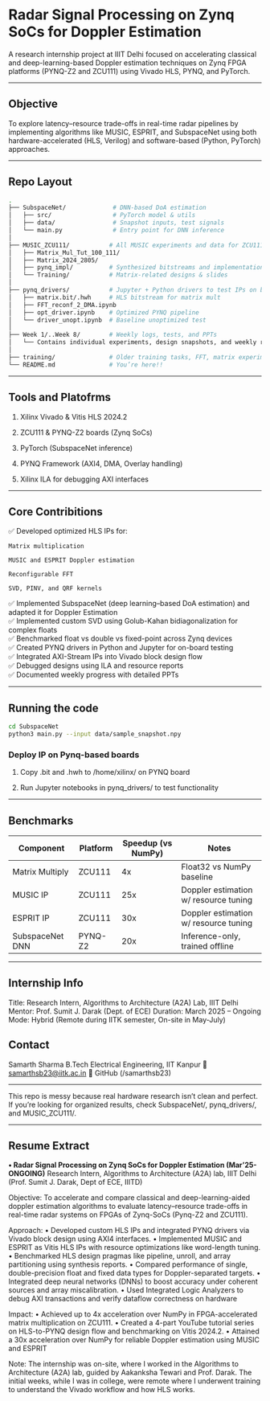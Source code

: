 
#  Radar Signal Processing on Zynq SoCs for Doppler Estimation

A research internship project at IIIT Delhi focused on accelerating classical and deep-learning-based Doppler estimation techniques on Zynq FPGA platforms (PYNQ-Z2 and ZCU111) using Vivado HLS, PYNQ, and PyTorch.

---

## Objective

To explore latency–resource trade-offs in real-time radar pipelines by implementing algorithms like MUSIC, ESPRIT, and SubspaceNet using both hardware-accelerated (HLS, Verilog) and software-based (Python, PyTorch) approaches.

---

##  Repo Layout

```bash
.
├── SubspaceNet/             # DNN-based DoA estimation
│   ├── src/                 # PyTorch model & utils
│   ├── data/                # Snapshot inputs, test signals
│   └── main.py              # Entry point for DNN inference
│
├── MUSIC_ZCU111/           # All MUSIC experiments and data for ZCU111 board
│   ├── Matrix_Mul_Tut_100_111/
│   ├── Matrix_2024_2805/
│   ├── pynq_impl/          # Synthesized bitstreams and implementation
│   └── Training/           # Matrix-related designs & slides
│
├── pynq_drivers/           # Jupyter + Python drivers to test IPs on board
│   ├── matrix.bit/.hwh     # HLS bitstream for matrix mult
│   ├── FFT_reconf_2_DMA.ipynb
│   ├── opt_driver.ipynb    # Optimized PYNQ pipeline
│   └── driver_unopt.ipynb  # Baseline unoptimized test
│
├── Week 1/..Week 8/        # Weekly logs, tests, and PPTs
│   └── Contains individual experiments, design snapshots, and weekly reports
│
├── training/               # Older training tasks, FFT, matrix experiments
└── README.md               # You’re here!!
```
---

## Tools and Platofrms

1. Xilinx Vivado & Vitis HLS 2024.2

2. ZCU111 & PYNQ-Z2 boards (Zynq SoCs)

3. PyTorch (SubspaceNet inference)

4. PYNQ Framework (AXI4, DMA, Overlay handling)

5. Xilinx ILA for debugging AXI interfaces

---

## Core Contribitions

✅ Developed optimized HLS IPs for:

    Matrix multiplication

    MUSIC and ESPRIT Doppler estimation

    Reconfigurable FFT

    SVD, PINV, and QRF kernels

✅ Implemented SubspaceNet (deep learning–based DoA estimation) and adapted it for Doppler Estimation  
✅ Implemented custom SVD using Golub-Kahan bidiagonalization for complex floats  
✅ Benchmarked float vs double vs fixed-point across Zynq devices  
✅ Created PYNQ drivers in Python and Jupyter for on-board testing  
✅ Integrated AXI-Stream IPs into Vivado block design flow  
✅ Debugged designs using ILA and resource reports  
✅ Documented weekly progress with detailed PPTs  

---

## Running the code 

```bash
cd SubspaceNet
python3 main.py --input data/sample_snapshot.npy

```

### Deploy IP on Pynq-based boards

1. Copy .bit and .hwh to /home/xilinx/ on PYNQ board  

2. Run Jupyter notebooks in pynq_drivers/ to test functionality

---

## Benchmarks 

| Component       | Platform | Speedup (vs NumPy) | Notes                                 |
| --------------- | -------- | ------------------ | ------------------------------------- |
| Matrix Multiply | ZCU111   | 4x                 | Float32 vs NumPy baseline             |
| MUSIC IP        | ZCU111   | 25x                | Doppler estimation w/ resource tuning |
| ESPRIT IP       | ZCU111   | 30x                | Doppler estimation w/ resource tuning |
| SubspaceNet DNN | PYNQ-Z2  | 20x                | Inference-only, trained offline       |

---

## Internship Info

Title: Research Intern, Algorithms to Architecture (A2A) Lab, IIIT Delhi
Mentor: Prof. Sumit J. Darak (Dept. of ECE)
Duration: March 2025 – Ongoing
Mode: Hybrid (Remote during IITK semester, On-site in May-July)

## Contact 

Samarth Sharma
B.Tech Electrical Engineering, IIT Kanpur
📧 samarthsb23@iitk.ac.in
🔗 GitHub (/samarthsb23)

---
This repo is messy because real hardware research isn’t clean and perfect. If you’re looking for organized results, check SubspaceNet/, pynq_drivers/, and MUSIC_ZCU111/.


---

## Resume Extract

**• Radar Signal Processing on Zynq SoCs for Doppler Estimation (Mar’25- ONGOING)**
Research Intern, Algorithms to Architecture (A2A) lab, IIIT Delhi (Prof. Sumit J. Darak, Dept of ECE, IIITD)

Objective: To accelerate and compare classical and deep-learning-aided doppler estimation algorithms to evaluate latency–resource trade-offs in real-time radar systems on FPGAs of Zynq-SoCs (Pynq-Z2 and ZCU111).

Approach: • Developed custom HLS IPs and integrated PYNQ drivers via Vivado block design using AXI4 interfaces.
• Implemented MUSIC and ESPRIT as Vitis HLS IPs with resource optimizations like word-length tuning.
• Benchmarked HLS design pragmas like pipeline, unroll, and array partitioning using synthesis reports.
• Compared performance of single, double-precision float and fixed data types for Doppler-separated targets.
• Integrated deep neural networks (DNNs) to boost accuracy under coherent sources and array miscalibration.
• Used Integrated Logic Analyzers to debug AXI transactions and verify dataflow correctness on hardware

Impact: • Achieved up to 4x acceleration over NumPy in FPGA-accelerated matrix multiplication on ZCU111.
• Created a 4-part YouTube tutorial series on HLS-to-PYNQ design flow and benchmarking on Vitis 2024.2.
• Attained a 30x acceleration over NumPy for reliable Doppler estimation using MUSIC and ESPRIT


Note:
The internship was on-site, where I worked in the Algorithms to Architecture (A2A) lab, guided by Aakanksha Tewari and Prof. Darak. The initial weeks, while I was in college, were remote where I underwent training to understand the Vivado workflow and how HLS works. 

